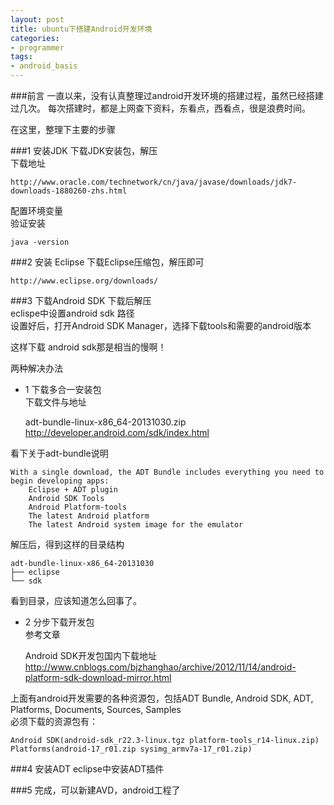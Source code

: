 ```yaml
---
layout: post
title: ubuntu下搭建Android开发环境
categories:
- programmer
tags:
- android_basis
---
```



###前言
一直以来，没有认真整理过android开发环境的搭建过程，虽然已经搭建过几次。
每次搭建时，都是上网查下资料，东看点，西看点，很是浪费时间。

在这里，整理下主要的步骤

###1	安装JDK
下载JDK安装包，解压  
下载地址

	http://www.oracle.com/technetwork/cn/java/javase/downloads/jdk7-downloads-1880260-zhs.html
配置环境变量  
验证安装

	java -version


###2	安装 Eclipse
下载Eclipse压缩包，解压即可

	http://www.eclipse.org/downloads/


###3	下载Android SDK
下载后解压  
eclispe中设置android sdk 路径  
设置好后，打开Android SDK Manager，选择下载tools和需要的android版本

这样下载 android sdk那是相当的慢啊！

两种解决办法

- 1 下载多合一安装包  
下载文件与地址

	adt-bundle-linux-x86_64-20131030.zip  
	http://developer.android.com/sdk/index.html

看下关于adt-bundle说明

	With a single download, the ADT Bundle includes everything you need to begin developing apps:
		Eclipse + ADT plugin
		Android SDK Tools
		Android Platform-tools
		The latest Android platform
		The latest Android system image for the emulator

解压后，得到这样的目录结构

	adt-bundle-linux-x86_64-20131030
	├── eclipse
	└── sdk

看到目录，应该知道怎么回事了。

- 2 分步下载开发包  
参考文章 

	Android SDK开发包国内下载地址  
	http://www.cnblogs.com/bjzhanghao/archive/2012/11/14/android-platform-sdk-download-mirror.html
	
上面有android开发需要的各种资源包，包括ADT Bundle, Android SDK, ADT, Platforms, Documents, Sources, Samples  
必须下载的资源包有：

	Android SDK(android-sdk_r22.3-linux.tgz platform-tools_r14-linux.zip)
	Platforms(android-17_r01.zip sysimg_armv7a-17_r01.zip)


###4	安装ADT
	eclipse中安装ADT插件


###5	完成，可以新建AVD，android工程了




	
